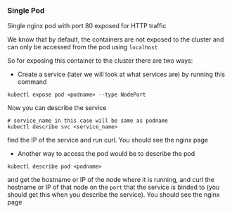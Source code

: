 ### Single Pod

Single nginx pod with port 80 exposed for HTTP traffic

We know that by default, the containers are not exposed to the cluster
and can only be accessed from the pod using `localhost`

So for exposing this container to the cluster there are two ways:

- Create a service (later we will look at what services are)
by running this command

``` shell
kubectl expose pod <podname> --type NodePort
```

Now you can describe the service

``` shell
# service_name in this case will be same as podname
kubectl describe svc <service_name>
```

find the IP of the service and run curl. You should see the nginx page


- Another way to access the pod would be to describe the pod

``` shell
kubectl describe pod <podname>
```
and get the hostname
or IP of the node where it is running, and curl the hostname or IP of that node
on the `port` that the service is binded to (you should get this when you
describe the service). You should see the nginx page
